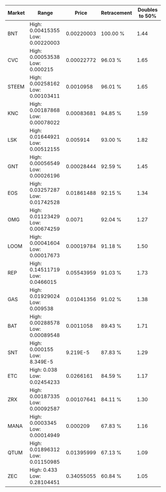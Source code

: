 | Market | Range | Price| Retracement | Doubles to 50% |
| --- | --- | --- | --- | --- |
| BNT | High: 0.00415355<br />Low: 0.00220003 | 0.00220003 | 100.00 % | 1.44 |
| CVC | High: 0.00053538<br />Low: 0.000215 | 0.00022772 | 96.03 % | 1.65 |
| STEEM | High: 0.00258162<br />Low: 0.00103411 | 0.0010958 | 96.01 % | 1.65 |
| KNC | High: 0.00187868<br />Low: 0.00078022 | 0.00083681 | 94.85 % | 1.59 |
| LSK | High: 0.01644921<br />Low: 0.00512155 | 0.005914 | 93.00 % | 1.82 |
| GNT | High: 0.00056549<br />Low: 0.00026196 | 0.00028444 | 92.59 % | 1.45 |
| EOS | High: 0.03257287<br />Low: 0.01742528 | 0.01861488 | 92.15 % | 1.34 |
| OMG | High: 0.01123429<br />Low: 0.00674259 | 0.0071 | 92.04 % | 1.27 |
| LOOM | High: 0.00041604<br />Low: 0.00017673 | 0.00019784 | 91.18 % | 1.50 |
| REP | High: 0.14511719<br />Low: 0.0466015 | 0.05543959 | 91.03 % | 1.73 |
| GAS | High: 0.01929024<br />Low: 0.009538 | 0.01041356 | 91.02 % | 1.38 |
| BAT | High: 0.00288578<br />Low: 0.00089548 | 0.0011058 | 89.43 % | 1.71 |
| SNT | High: 0.000155<br />Low: 8.349E-5 | 9.219E-5 | 87.83 % | 1.29 |
| ETC | High: 0.038<br />Low: 0.02454233 | 0.0266161 | 84.59 % | 1.17 |
| ZRX | High: 0.00187335<br />Low: 0.00092587 | 0.00107641 | 84.11 % | 1.30 |
| MANA | High: 0.0003345<br />Low: 0.00014949 | 0.000209 | 67.83 % | 1.16 |
| QTUM | High: 0.01896312<br />Low: 0.01150985 | 0.01395999 | 67.13 % | 1.09 |
| ZEC | High: 0.433<br />Low: 0.28104451 | 0.34055055 | 60.84 % | 1.05 |
